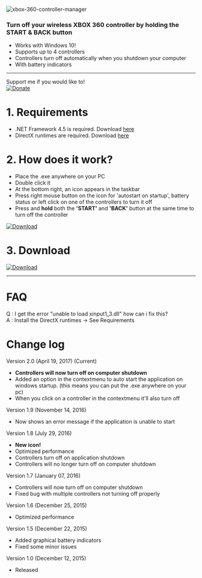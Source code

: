 ![xbox-360-controller-manager](https://monosnap.com/file/EOwdGwIPkctKRdKH0naCTe8VxTht2a.png)
### Turn off your wireless XBOX 360 controller by holding the **START** & **BACK** button
  - Works with Windows 10!
  - Supports up to 4 controllers
  - Controllers turn off automatically when you shutdown your computer
  - With battery indicators
  
  -------------------------------
Support me if you would like to!  
[![Donate](https://img.shields.io/badge/Donate-PayPal-green.svg)](https://www.paypal.com/cgi-bin/webscr?cmd=_s-xclick&hosted_button_id=6MLLT5T7XDNWQ)

 # 1. Requirements
- .NET Framework 4.5 is required. Download [here](https://www.microsoft.com/en-us/download/details.aspx?id=30653)
- DirectX runtimes are required. Download [here](http://www.microsoft.com/en-us/download/confirmation.aspx?id=8109)

 # 2. How does it work?
 - Place the .exe anywhere on your PC
 - Double click it
 - At the bottom right, an icon appears in the taskbar
 - Press right mouse button on the icon for 'autostart on startup', battery status or left click on one of the controllers to turn it off
 - Press and **hold** both the **'START'** and **'BACK'** button at the same time to turn off the controller
 
[![Download](https://monosnap.com/file/HwmFuC683T48sg55NsMgATTWg3eZxx.png)](https://www.youtube.com/watch?v=63WBfvhFpMA)  

 # 3. Download
[![Download](https://monosnap.com/file/pWogo4kEK2rjt7Qxzcdhs1CzBIysTq.png)](http://www.mediafire.com/file/nt7v5ibcu1ctc86)         

---------------------------------------------------------------------------------------------

# FAQ
Q : I get the error "unable to load xinput1_3.dll" how can i fix this?    
A : Install the DirectX runtimes -> See Requirements

# Change log

Version 2.0 (April 19, 2017) (Current)
- **Controllers will now turn off on computer shutdown**
- Added an option in the contextmenu to auto start the application on windows startup. (this means you can put the .exe anywhere on your pc)
- When you click on a controller in the contextmenu it'll also turn off  


Version 1.9 (November 14, 2016)
- Now shows an error message if the application is unable to start  


Version 1.8 (July 29, 2016)
- **New icon!**  
- Optimized performance  
- Controllers turn off on application shutdown  
- Controllers will no longer turn off on computer shutdown  


Version 1.7 (January 07, 2016)  
- Controllers will now turn off on computer shutdown  
- Fixed bug with multiple controllers not turning off properly  


Version 1.6 (December 25, 2015)  
- Optimized performance  


Version 1.5 (December 22, 2015)  
- Added graphical battery indicators  
- Fixed some minor issues  


Version 1.0 (December 12, 2015)  
- Released 
